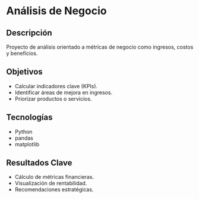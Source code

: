 # Análisis de Negocio

## Descripción
Proyecto de análisis orientado a métricas de negocio como ingresos, costos y beneficios.

## Objetivos
- Calcular indicadores clave (KPIs).
- Identificar áreas de mejora en ingresos.
- Priorizar productos o servicios.

## Tecnologías
- Python
- pandas
- matplotlib

## Resultados Clave
- Cálculo de métricas financieras.
- Visualización de rentabilidad.
- Recomendaciones estratégicas.
